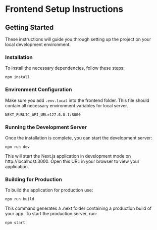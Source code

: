 # Frontend Setup Instructions

## Getting Started

These instructions will guide you through setting up the project on your local development environment.

### Installation

To install the necessary dependencies, follow these steps:

```
npm install
```

### Environment Configuration

Make sure you add `.env.local` into the frontend folder. This file should contain all necessary environment variables for local server.

```
NEXT_PUBLIC_API_URL=127.0.0.1:8000
```

### Running the Development Server

Once the installation is complete, you can start the development server:

```
npm run dev
```

This will start the Next.js application in development mode on http://localhost:3000. Open this URL in your browser to view your application.

### Building for Production

To build the application for production use:

```
npm run build
```

This command generates a .next folder containing a production build of your app. To start the production server, run:

```
npm start
```
